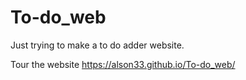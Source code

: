 # To-do_web
Just trying to make a to do adder website.

Tour the website <https://alson33.github.io/To-do_web/>
